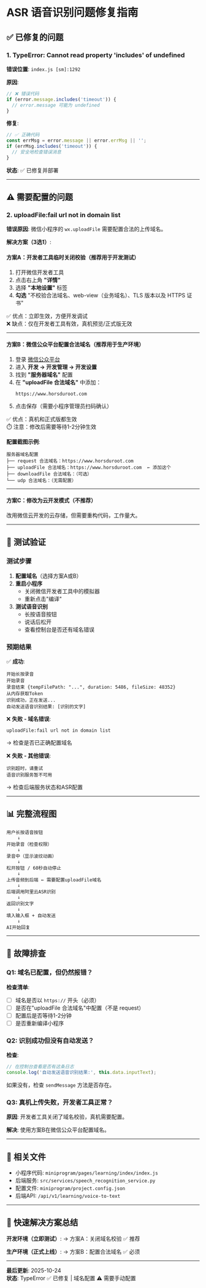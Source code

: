 # ASR 语音识别问题修复指南

## ✅ 已修复的问题

### 1. TypeError: Cannot read property 'includes' of undefined

**错误位置**: `index.js [sm]:1292`

**原因**:

```javascript
// ❌ 错误代码
if (error.message.includes('timeout')) {
  // error.message 可能为 undefined
}
```

**修复**:

```javascript
// ✅ 正确代码
const errMsg = error.message || error.errMsg || '';
if (errMsg.includes('timeout')) {
  // 安全地检查错误消息
}
```

**状态**: ✅ 已修复并部署

---

## ⚠️ 需要配置的问题

### 2. uploadFile:fail url not in domain list

**错误原因**:
微信小程序的 `wx.uploadFile` 需要配置合法的上传域名。

**解决方案（3选1）**:

#### 方案A：开发者工具临时关闭校验（推荐用于开发测试）

1. 打开微信开发者工具
2. 点击右上角 **"详情"**
3. 选择 **"本地设置"** 标签
4. **勾选** "不校验合法域名、web-view（业务域名）、TLS 版本以及 HTTPS 证书"

✅ 优点：立即生效，方便开发调试  
❌ 缺点：仅在开发者工具有效，真机预览/正式版无效

---

#### 方案B：微信公众平台配置合法域名（推荐用于生产环境）

1. 登录 [微信公众平台](https://mp.weixin.qq.com)
2. 进入 **开发 → 开发管理 → 开发设置**
3. 找到 **"服务器域名"** 配置
4. 在 **"uploadFile 合法域名"** 中添加：
   ```
   https://www.horsduroot.com
   ```
5. 点击保存（需要小程序管理员扫码确认）

✅ 优点：真机和正式版都生效  
⏱️ 注意：修改后需要等待1-2分钟生效

**配置截图示例**:

```
服务器域名配置
├── request 合法域名：https://www.horsduroot.com
├── uploadFile 合法域名：https://www.horsduroot.com  ← 添加这个
├── downloadFile 合法域名：（可选）
└── udp 合法域名：（无需配置）
```

---

#### 方案C：修改为云开发模式（不推荐）

改用微信云开发的云存储，但需要重构代码，工作量大。

---

## 🧪 测试验证

### 测试步骤

1. **配置域名**（选择方案A或B）
2. **重启小程序**
   - 关闭微信开发者工具中的模拟器
   - 重新点击"编译"
3. **测试语音识别**
   - 长按语音按钮
   - 说话后松开
   - 查看控制台是否还有域名错误

### 预期结果

✅ **成功**:

```
开始长按录音
开始录音
录音结束 {tempFilePath: "...", duration: 5486, fileSize: 48352}
从内存获取Token
识别成功，正在发送...
自动发送语音识别结果: [识别的文字]
```

❌ **失败 - 域名错误**:

```
uploadFile:fail url not in domain list
```

→ 检查是否已正确配置域名

❌ **失败 - 其他错误**:

```
识别超时，请重试
语音识别服务暂不可用
```

→ 检查后端服务状态和ASR配置

---

## 📊 完整流程图

```
用户长按语音按钮
    ↓
开始录音（检查权限）
    ↓
录音中（显示波纹动画）
    ↓
松开按钮 / 60秒自动停止
    ↓
上传音频到后端 ← 需要配置uploadFile域名
    ↓
后端调用阿里云ASR识别
    ↓
返回识别文字
    ↓
填入输入框 + 自动发送
    ↓
AI开始回复
```

---

## 🔧 故障排查

### Q1: 域名已配置，但仍然报错？

**检查清单**:

- [ ] 域名是否以 `https://` 开头（必须）
- [ ] 是否在"uploadFile 合法域名"中配置（不是 request）
- [ ] 配置后是否等待1-2分钟
- [ ] 是否重新编译小程序

### Q2: 识别成功但没有自动发送？

**检查**:

```javascript
// 在控制台查看是否有这条日志
console.log('自动发送语音识别结果:', this.data.inputText);
```

如果没有，检查 `sendMessage` 方法是否存在。

### Q3: 真机上传失败，开发者工具正常？

**原因**: 开发者工具关闭了域名校验，真机需要配置。

**解决**: 使用方案B在微信公众平台配置域名。

---

## 📝 相关文件

- 小程序代码: `miniprogram/pages/learning/index/index.js`
- 后端服务: `src/services/speech_recognition_service.py`
- 配置文件: `miniprogram/project.config.json`
- 后端API: `/api/v1/learning/voice-to-text`

---

## 🎯 快速解决方案总结

**开发环境（立即测试）**:
→ 方案A：关闭域名校验 ✅ 推荐

**生产环境（正式上线）**:
→ 方案B：配置合法域名 ✅ 必须

---

**最后更新**: 2025-10-24  
**状态**: TypeError ✅ 已修复 | 域名配置 ⚠️ 需要手动配置
